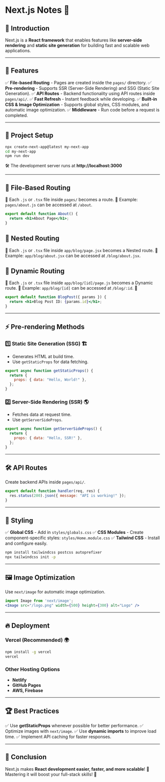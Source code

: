 # Next.js Notes 🚀

## 📌 Introduction
Next.js is a **React framework** that enables features like **server-side rendering** and **static site generation** for building fast and scalable web applications.

---

## 🎯 Features
✅ **File-based Routing** - Pages are created inside the `pages/` directory.
✅ **Pre-rendering** - Supports SSR (Server-Side Rendering) and SSG (Static Site Generation).
✅ **API Routes** - Backend functionality using API routes inside `pages/api/`.
✅ **Fast Refresh** - Instant feedback while developing.
✅ **Built-in CSS & Image Optimization** - Supports global styles, CSS modules, and automatic image optimization.
✅ **Middleware** - Run code before a request is completed.

---

## 📂 Project Setup
```sh
npx create-next-app@latest my-next-app
cd my-next-app
npm run dev
```
🛠 The development server runs at **http://localhost:3000**

---

## 📜 File-Based Routing
🔹 Each `.js` or `.tsx` file inside `pages/` becomes a route.
🔹 Example: `pages/about.js` can be accessed at `/about`.

```jsx
export default function About() {
  return <h1>About Page</h1>;
}
```

## 📜 Nested Routing
🔹 Each `.js` or `.tsx` file inside `app/blog/page.jsx` becomes a Nested route.
🔹 Example: `app/blog/about.jsx` can be accessed at `/blog/about.jsx`.

## 📜 Dynamic Routing
🔹 Each `.js` or `.tsx` file inside `app/blog/[id]/page.js` becomes a Dynamic route.
🔹 Example: `app/blog/[id]` can be accessed at `/blog/:id`.
🔹

```jsx
export default function BlogPost({ params }) {
  return <h1>Blog Post ID: {params.id}</h1>;
}
```


---

## ⚡ Pre-rendering Methods
### **1️⃣ Static Site Generation (SSG)** 🏗
- Generates HTML at build time.
- Use `getStaticProps` for data fetching.

```jsx
export async function getStaticProps() {
  return {
    props: { data: "Hello, World!" },
  };
}
```

### **2️⃣ Server-Side Rendering (SSR)** 🌎
- Fetches data at request time.
- Use `getServerSideProps`.

```jsx
export async function getServerSideProps() {
  return {
    props: { data: "Hello, SSR!" },
  };
}
```

---

## 🛠 API Routes
Create backend APIs inside `pages/api/`.
```jsx
export default function handler(req, res) {
  res.status(200).json({ message: "API is working!" });
}
```

---

## 🎨 Styling
✅ **Global CSS** - Add in `styles/globals.css`
✅ **CSS Modules** - Create component-specific styles: `styles/Home.module.css`
✅ **Tailwind CSS** - Install and configure easily.

```sh
npm install tailwindcss postcss autoprefixer
npx tailwindcss init -p
```

---

## 🖼 Image Optimization
Use `next/image` for automatic image optimization.
```jsx
import Image from 'next/image';
<Image src="/logo.png" width={500} height={300} alt="Logo" />
```

---

## 🔥 Deployment
### **Vercel (Recommended) 🌍**
```sh
npm install -g vercel
vercel
```

### **Other Hosting Options**
- **Netlify**
- **GitHub Pages**
- **AWS, Firebase**

---

## 🏆 Best Practices
✅ Use **getStaticProps** whenever possible for better performance.
✅ Optimize images with `next/image`.
✅ Use **dynamic imports** to improve load time.
✅ Implement API caching for faster responses.

---

## 🎯 Conclusion
Next.js makes **React development easier, faster, and more scalable**! 🚀 Mastering it will boost your full-stack skills! 💪
